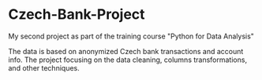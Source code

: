 # Czech-Bank-Project
My second project as part of the training course "Python for Data Analysis"

The data is based on anonymized Czech bank transactions and account info.
The project focusing on the data cleaning, columns transformations, and other techniques.
